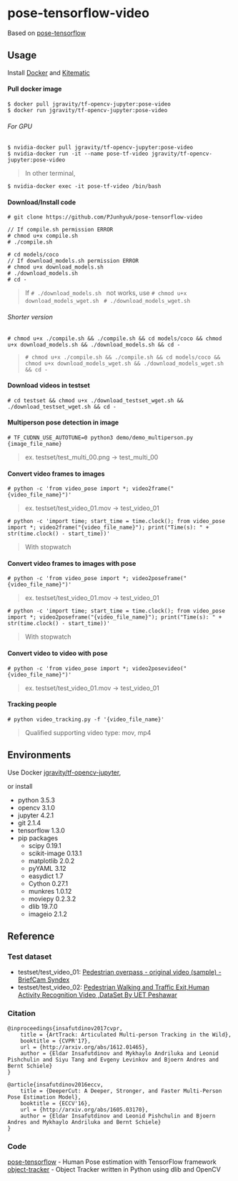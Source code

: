 # pose-tensorflow-video

Based on [pose-tensorflow](https://github.com/eldar/pose-tensorflow)

## Usage

Install [Docker](https://docker.com) and [Kitematic](https://kitematic.com/)

#### Pull docker image
```
$ docker pull jgravity/tf-opencv-jupyter:pose-video
$ docker run jgravity/tf-opencv-jupyter:pose-video
```

###### For GPU
```
$ nvidia-docker pull jgravity/tf-opencv-jupyter:pose-video
$ nvidia-docker run -it --name pose-tf-video jgravity/tf-opencv-jupyter:pose-video
```

> In other terminal,

```
$ nvidia-docker exec -it pose-tf-video /bin/bash
```

#### Download/Install code
```
# git clone https://github.com/PJunhyuk/pose-tensorflow-video

// If compile.sh permission ERROR
# chmod u+x compile.sh
# ./compile.sh

# cd models/coco
// If download_models.sh permission ERROR
# chmod u+x download_models.sh
# ./download_models.sh
# cd -
```
> If ```# ./download_models.sh ``` not works, use  ```# chmod u+x download_models_wget.sh ``` ``` # ./download_models_wget.sh ```

###### Shorter version
```
# chmod u+x ./compile.sh && ./compile.sh && cd models/coco && chmod u+x download_models.sh && ./download_models.sh && cd -
```
> ```# chmod u+x ./compile.sh && ./compile.sh && cd models/coco && chmod u+x download_models_wget.sh && ./download_models_wget.sh && cd -```

#### Download videos in testset
```
# cd testset && chmod u+x ./download_testset_wget.sh && ./download_testset_wget.sh && cd -
```

#### Multiperson pose detection in image
```
# TF_CUDNN_USE_AUTOTUNE=0 python3 demo/demo_multiperson.py {image_file_name}
```
> ex. testset/test_multi_00.png -> test_multi_00

#### Convert video frames to images
```
# python -c 'from video_pose import *; video2frame("{video_file_name}")'
```
> ex. testset/test_video_01.mov -> test_video_01
```
# python -c 'import time; start_time = time.clock(); from video_pose import *; video2frame("{video_file_name}"); print("Time(s): " + str(time.clock() - start_time))'
```
> With stopwatch

#### Convert video frames to images with pose
```
# python -c 'from video_pose import *; video2poseframe("{video_file_name}")'
```
> ex. testset/test_video_01.mov -> test_video_01
```
# python -c 'import time; start_time = time.clock(); from video_pose import *; video2poseframe("{video_file_name}"); print("Time(s): " + str(time.clock() - start_time))'
```
> With stopwatch

#### Convert video to video with pose
```
# python -c 'from video_pose import *; video2posevideo("{video_file_name}")'
```
> ex. testset/test_video_01.mov -> test_video_01

#### Tracking people
```
# python video_tracking.py -f '{video_file_name}'
```
> Qualified supporting video type: mov, mp4

## Environments

Use Docker [jgravity/tf-opencv-jupyter](https://hub.docker.com/r/jgravity/tf-opencv-jupyter/),

or install

- python 3.5.3
- opencv 3.1.0
- jupyter 4.2.1
- git 2.1.4
- tensorflow 1.3.0
- pip packages
  - scipy 0.19.1
  - scikit-image 0.13.1
  - matplotlib 2.0.2
  - pyYAML 3.12
  - easydict 1.7
  - Cython 0.27.1
  - munkres 1.0.12
  - moviepy 0.2.3.2
  - dlib 19.7.0
  - imageio 2.1.2

## Reference

### Test dataset
- testset/test_video_01: [Pedestrian overpass - original video (sample) - BriefCam Syndex](https://www.youtube.com/watch?v=aUdKzb4LGJI)
- testset/test_video_02: [Pedestrian Walking and Traffic Exit,Human Activity Recognition Video ,DataSet By UET Peshawar](https://www.youtube.com/watch?v=eZRLm7KK8HA)
### Citation
    @inproceedings{insafutdinov2017cvpr,
	    title = {ArtTrack: Articulated Multi-person Tracking in the Wild},
	    booktitle = {CVPR'17},
	    url = {http://arxiv.org/abs/1612.01465},
	    author = {Eldar Insafutdinov and Mykhaylo Andriluka and Leonid Pishchulin and Siyu Tang and Evgeny Levinkov and Bjoern Andres and Bernt Schiele}
    }

    @article{insafutdinov2016eccv,
        title = {DeeperCut: A Deeper, Stronger, and Faster Multi-Person Pose Estimation Model},
	    booktitle = {ECCV'16},
        url = {http://arxiv.org/abs/1605.03170},
        author = {Eldar Insafutdinov and Leonid Pishchulin and Bjoern Andres and Mykhaylo Andriluka and Bernt Schiele}
    }

### Code
[pose-tensorflow](https://github.com/eldar/pose-tensorflow) - Human Pose estimation with TensorFlow framework  
[object-tracker](https://github.com/bikz05/object-tracker) - Object Tracker written in Python using dlib and OpenCV
